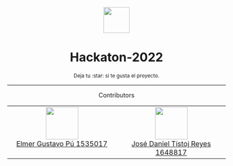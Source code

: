 <div align='center'>
  <img height="60" src="https://cdn.worldvectorlogo.com/logos/python-5.svg">
  <h1>Hackaton-2022</h1>
  <sup>Deja tu :star: si te gusta el proyecto.</sup>
</div>

---

<div align='center'>
 Contributors
</div>

<div align='center'>
<table><tbody><tr><td align="center" valign="top" width="11%">
<a href="https://github.com/elmergustavo">
<img src="https://github.com/elmergustavo.png?s=75" width="75" height="75"><br />
Elmer Gustavo Pú
1535017
</a>
</td><td align="center" valign="top" width="11%">
<a href="https://github.com/danieltistoj">
<img src="https://avatars.githubusercontent.com/u/42653664?v=4" width="75" height="75"><br />
José Daniel Tistoj Reyes
1648817

</td></tr></tbody></table>

</div>
